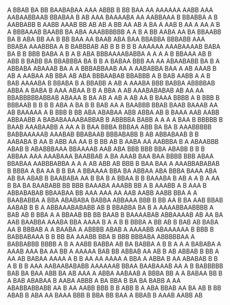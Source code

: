  A    BBAB BA  BB BAABABAA AAA ABBB B   BB  BAA  AA  AAAAAA AABB AAA AABAABBAAB  BBABAA  B  AB AAA BAAAABA  AA  AABBAAA B BBABBA A B AABBABB B AABB AAAB BB  AB AB A BB AA  AB  A    BA  A   AAB B  AA A  AA A   B A BBBAAAB BAABB BA  ABA AAABBBBBB A A     B  A BB  AABA   AA   BA  BBAABB  BA B ABA BB AA B BB  BAA AA BAAB ABA BAA BBABBA  BBBABB AAA  BBABA   AAABBBA A  B BABBBAB AB B B   B  B B AAAAAA  AAABAAAAB    BABA  BA B B BBB        BABA  A B A B   ABA BBBAAAABABBA A A    A A   B BBAAA  AB B  ABB B BABB BA BBABBBA BA B B  A BABAA BBB AA AA ABAABABB  BA B A ABBABA ABAAAB    BA A A BBBABBAAB AA A AABABBA  BAA A AB  AAAB  B AB A AABAA AB BBA AB ABA BBBAABAB  BBABBB  A B BAB  AABB A A  B BAB AAAABA  B BBABA B    A BBABB A  AB A AAABA BBB BABBA ABBBBAB ABBA A  BABA    B  AAA  ABAA  B  B A  BBA A   AB  AAABABABAB AB AA AA  BBABBBBBABBAB  ABAAA B BA AB A  AB A AB   AA  B  BAAA BBBB A B BBB B   BBBAAB     B B B B   ABA A   BA B B BAB  AA  A BAABBB  BBAB   BAAB  BAAAB  AA AB BAAAAA   A  B BBB  B  BB ABA ABABAA ABB ABBA AB B BAAA AAB AABB    ABBAABB A  BABABAAAABABBAB B ABBBBA BABB A A A A BAA  B BBBBB  B   BAAB  AAABAABB  A  AA  A   B BAA BBBA BBBAA ABB  BA  BA B AAABBBBB     BABBAAAAAB   AAABAB BBABAAB BBBABABB B AB   ABBABAAB B B  AABABA B AA   B  ABB  AA AA B  B    BB AB B  AABA  AA AABBBA    B A   ABAABBB ABAB B ABABBBAAA BBAAAAB AAB ABA BBB BBB BBA ABABB B  B B ABBAA AAA AAABAAA BAABBAB A  BA AAAB    BAA BAA  BBBB BBB  ABAA  BBABAA AABBBABBA A A   A   AB  ABB AB BBB B  BAA BAA A AAABBABABAB  B   BBBA A BA AA B  B BA A  BBAAAA BBA   BA ABBAA ABA  BBBA BAAA ABA AB BA ABAB  B BAABABA AA   B BA B A BBAA  B B  BAAABA   B  AB A A   B A AA B  BA BA BAABABB  BB BBB  BAAABA AAABB  BB   A B   AAABB  A B AAA  B ABBABABAB BBAABAA BB  AAA AAA AA AAB AABB AABB BBA A A BAABABBA A BBA  ABABABA BABBA ABBAAA BBB B  BB AA B  BA AAB BBAB    AABAB B  B A ABBAAABABABB AB  B   BBABBA    BA B A AAAABBAABBBB A BAB  AB B    BBA   A  A BBAAB    BB BB BAAB B BAAAABAB   ABBAAAAB  AB AA  BA AAB BAABBA AAABA BBA   AAAA B   A A B B BBBA A    BB AB B BAB AB BABA AA B BBBAB A A BAABA A ABBBB ABAB A     AAAABB    ABAAAAAA B BBB B  BABBABAAA B B BB BA AAABB BBA   B BBB  BBBABA ABBBBBAA A  BABBABBB BBBB   A  B A  AABB      BABBA  AB BA BABBA A B B     A  A A  BABABA A AAAB  AAA   BA  AA  BB  A  AAAAA     BAB   BB ABBAB  AA AB   B AB  ABBAB  B  BB A    AA AB   BABAA AAAA A B B  AA AA AAAA A   BBA  A ABBA  B  AA ABABAB B B A B B   B  AAA AABAABABABB AAAAAAB  BBAA BAABAAAB  AA  A B BABBBBB   BAB BA  BAA   ABB   BA AB AAA A ABBA  AABAAB A BBBA  BB A A   BABAA  BB B A    BAB  ABABAA B AABA ABBB A BA   BBA B BA  BA BABB A  AA ABABBABBABB AA B  AA AABB BBB B B ABB B A ABA   BBAB AA BA AB  B  BB   ABAB     B ABA    AA BAAA BBB B BBA   BB BAA A BBAB     B  AAAB AABB AB